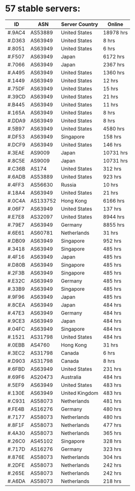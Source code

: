 # 57 stable servers:

| ID | ASN | Server Country | Online |
| ------ | ------ | ------ | ------ |
| #.9AC4 | AS53889 | United States | 18978 hrs |
| #.D363 | AS63949 | United States | 8 hrs |
| #.8051 | AS63949 | United States | 6 hrs |
| #.F507 | AS63949 | Japan | 6172 hrs |
| #.7066 | AS63949 | Japan | 2367 hrs |
| #.A495 | AS63949 | United States | 1360 hrs |
| #.1449 | AS63949 | United States | 12 hrs |
| #.75DF | AS63949 | United States | 15 hrs |
| #.39CD | AS63949 | United States | 21 hrs |
| #.B445 | AS63949 | United States | 11 hrs |
| #.165A | AS63949 | United States | 8 hrs |
| #.DDA9 | AS63949 | United States | 8 hrs |
| #.5B97 | AS63949 | United States | 4580 hrs |
| #.DF53 | AS63949 | Singapore | 158 hrs |
| #.DCF9 | AS63949 | United States | 146 hrs |
| #.3EAE | AS9009 | Japan | 10731 hrs |
| #.8C5E | AS9009 | Japan | 10731 hrs |
| #.C36B | AS174 | United States | 312 hrs |
| #.6ADB | AS53889 | United States | 923 hrs |
| #.4FF3 | AS56630 | Russia | 10 hrs |
| #.18A4 | AS63949 | United States | 21 hrs |
| #.0C4A | AS133752 | Hong Kong | 6166 hrs |
| #.06F7 | AS63949 | United States | 137 hrs |
| #.E7E8 | AS32097 | United States | 8944 hrs |
| #.79E7 | AS63949 | Germany | 8855 hrs |
| #.6E61 | AS60781 | Netherlands | 31 hrs |
| #.DB09 | AS63949 | Singapore | 952 hrs |
| #.3418 | AS63949 | Singapore | 485 hrs |
| #.4F16 | AS63949 | Japan | 485 hrs |
| #.D80B | AS63949 | Singapore | 485 hrs |
| #.2F3B | AS63949 | Singapore | 485 hrs |
| #.E32C | AS63949 | Germany | 485 hrs |
| #.33B9 | AS63949 | Singapore | 485 hrs |
| #.9F96 | AS63949 | Japan | 485 hrs |
| #.8CEA | AS63949 | Japan | 484 hrs |
| #.47E3 | AS63949 | Germany | 484 hrs |
| #.9CE3 | AS63949 | Japan | 484 hrs |
| #.04FC | AS63949 | Singapore | 484 hrs |
| #.1521 | AS31798 | United States | 484 hrs |
| #.0EBB | AS4760 | Hong Kong | 31 hrs |
| #.3EC2 | AS31798 | Canada | 6 hrs |
| #.D903 | AS31798 | Canada | 8 hrs |
| #.6FBD | AS63949 | United States | 231 hrs |
| #.69F6 | AS20473 | Australia | 484 hrs |
| #.5EF9 | AS63949 | United States | 483 hrs |
| #.130E | AS63949 | United Kingdom | 483 hrs |
| #.C931 | AS58073 | Netherlands | 481 hrs |
| #.FE4B | AS16276 | Germany | 480 hrs |
| #.7177 | AS58073 | Netherlands | 480 hrs |
| #.8F1F | AS58073 | Netherlands | 477 hrs |
| #.4A30 | AS58073 | Netherlands | 365 hrs |
| #.26C0 | AS45102 | Singapore | 328 hrs |
| #.717D | AS16276 | Germany | 323 hrs |
| #.876E | AS58073 | Netherlands | 304 hrs |
| #.2DFE | AS58073 | Netherlands | 242 hrs |
| #.265E | AS58073 | Netherlands | 242 hrs |
| #.A6DA | AS58073 | Netherlands | 218 hrs |

